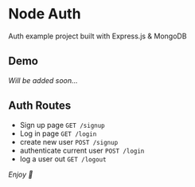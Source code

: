 # Node Auth

Auth example project built with Express.js & MongoDB

## Demo

_Will be added soon..._

## Auth Routes

- Sign up page `GET /signup`
- Log in page `GET /login`
- create new user `POST /signup`
- authenticate current user `POST /login`
- log a user out `GET /logout`

_Enjoy 💫_
